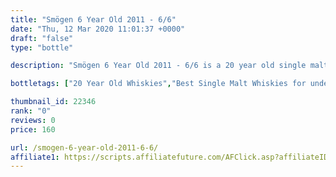 ```yaml
---
title: "Smögen 6 Year Old 2011 - 6/6"
date: "Thu, 12 Mar 2020 11:01:37 +0000"
draft: "false"
type: "bottle"

description: "Smögen 6 Year Old 2011 - 6/6 is a 20 year old single malt whisky from the Smogen whisky distillery. The best price currently available is from Master of Malt for only £160.0 we don't have any review data for this single malt whisky yet, let us know what you think in the comments below."

bottletags: ["20 Year Old Whiskies","Best Single Malt Whiskies for under £75","Single Malt Whiskies","Spirit Caramel (E150A)","Vintage 2011 - Whiskies made in 2011","Whiskies may contain Spirit Caramel (E150A)","Whiskies of Sweden"]

thumbnail_id: 22346
rank: "0"
reviews: 0
price: 160

url: /smogen-6-year-old-2011-6-6/
affiliate1: https://scripts.affiliatefuture.com/AFClick.asp?affiliateID=346829&merchantID=7042&programmeID=24815&mediaID=0&tracking=&afsource=20&url=https://www.masterofmalt.com/whiskies/smogen/smogen-6-year-old-2011-6-6-whisky/
---
```



